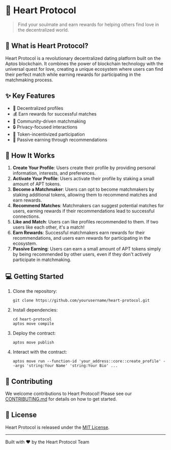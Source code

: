 # 💞 Heart Protocol
> Find your soulmate and earn rewards for helping others find love in the decentralized world.

## 🌟 What is Heart Protocol?
Heart Protocol is a revolutionary decentralized dating platform built on the Aptos blockchain. It combines the power of blockchain technology with the universal quest for love, creating a unique ecosystem where users can find their perfect match while earning rewards for participating in the matchmaking process.

## ✨ Key Features
- 🔐 Decentralized profiles
- 💰 Earn rewards for successful matches
- 🤝 Community-driven matchmaking
- 🔒 Privacy-focused interactions
- 💸 Token-incentivized participation
- 💖 Passive earning through recommendations

## 🚀 How It Works
1. **Create Your Profile**: Users create their profile by providing personal information, interests, and preferences.
2. **Activate Your Profile**: Users activate their profile by staking a small amount of APT tokens.
3. **Become a Matchmaker**: Users can opt to become matchmakers by staking additional tokens, allowing them to recommend matches and earn rewards.
4. **Recommend Matches**: Matchmakers can suggest potential matches for users, earning rewards if their recommendations lead to successful connections.
5. **Like and Match**: Users can like profiles recommended to them. If two users like each other, it's a match!
6. **Earn Rewards**: Successful matchmakers earn rewards for their recommendations, and users earn rewards for participating in the ecosystem.
7. **Passive Earning**: Users can earn a small amount of APT tokens simply by being recommended by other users, even if they don't actively participate in matchmaking.

## 💻 Getting Started
1. Clone the repository:
   ```
   git clone https://github.com/yourusername/heart-protocol.git
   ```
2. Install dependencies:
   ```
   cd heart-protocol
   aptos move compile
   ```
3. Deploy the contract:
   ```
   aptos move publish
   ```
4. Interact with the contract:
   ```
   aptos move run --function-id 'your_address::core::create_profile' --args 'string:Your Name' 'string:Your Bio' ...
   ```

## 🤝 Contributing
We welcome contributions to Heart Protocol! Please see our [CONTRIBUTING.md](CONTRIBUTING.md) for details on how to get started.

## 📄 License
Heart Protocol is released under the [MIT License](LICENSE).

---
Built with ❤️ by the Heart Protocol Team
